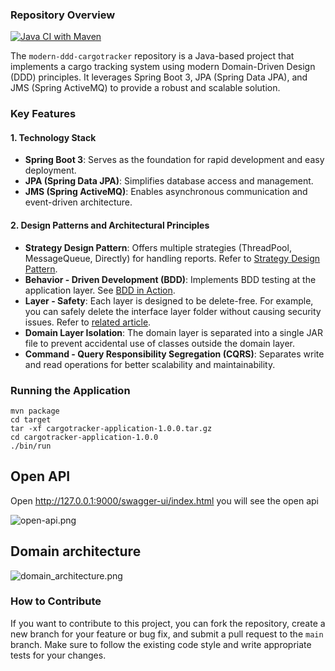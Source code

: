 ### Repository Overview
[![Java CI with Maven](https://github.com/c5ms/ddd-sample-cargotracker/actions/workflows/maven.yml/badge.svg)](https://github.com/c5ms/ddd-sample-cargotracker/actions/workflows/maven.yml)

The `modern-ddd-cargotracker` repository is a Java-based project that implements a cargo tracking system using modern Domain-Driven Design (DDD) principles. It leverages Spring Boot 3, JPA (Spring Data JPA), and JMS (Spring ActiveMQ) to provide a robust and scalable solution.

### Key Features

#### 1. Technology Stack
- **Spring Boot 3**: Serves as the foundation for rapid development and easy deployment.
- **JPA (Spring Data JPA)**: Simplifies database access and management.
- **JMS (Spring ActiveMQ)**: Enables asynchronous communication and event-driven architecture.

#### 2. Design Patterns and Architectural Principles
- **Strategy Design Pattern**: Offers multiple strategies (ThreadPool, MessageQueue, Directly) for handling reports. Refer to [Strategy Design Pattern](https://java-design-patterns.com/patterns/strategy/).
- **Behavior - Driven Development (BDD)**: Implements BDD testing at the application layer. See [BDD in Action](https://livebook.manning.com/book/bdd-in-action/chapter-10).
- **Layer - Safety**: Each layer is designed to be delete-free. For example, you can safely delete the interface layer folder without causing security issues. Refer to [related article](http://www.javapractices.com/topic/TopicAction.do?Id=205).
- **Domain Layer Isolation**: The domain layer is separated into a single JAR file to prevent accidental use of classes outside the domain layer.
- **Command - Query Responsibility Segregation (CQRS)**: Separates write and read operations for better scalability and maintainability.

### Running the Application

```shell
mvn package
cd target
tar -xf cargotracker-application-1.0.0.tar.gz
cd cargotracker-application-1.0.0
./bin/run
```
## Open API

Open http://127.0.0.1:9000/swagger-ui/index.html you will see the open api

![open-api.png](src/img/open-api.png)

## Domain architecture
![domain_architecture.png](src/uml/domain_architecture.png)

### How to Contribute
If you want to contribute to this project, you can fork the repository, create a new branch for your feature or bug fix, and submit a pull request to the `main` branch. Make sure to follow the existing code style and write appropriate tests for your changes.